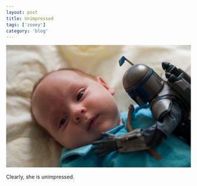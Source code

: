 ```yaml
---
layout: post
title: Unimpressed
tags: ['zooey']
category: 'blog'
---
```


![Unimpressed :: Nikon D90](/media/2009/04/unimpressed.jpg)

Clearly, she is unimpressed.


